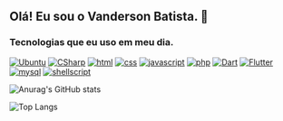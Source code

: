## Olá! Eu sou o Vanderson Batista.  👋

### Tecnologias que eu uso em meu dia.

[![Ubuntu](https://img.shields.io/badge/Ubuntu-E95420?style=for-the-badge&logo=ubuntu&logoColor=white)]() [![CSharp](https://img.shields.io/badge/C%23-239120?style=for-the-badge&logo=c-sharp&logoColor=white)]() [![html](https://img.shields.io/badge/HTML-239120?style=for-the-badge&logo=html5&logoColor=white)]() [![css](https://img.shields.io/badge/CSS-239120?&style=for-the-badge&logo=css3&logoColor=white)]() [![javascript](https://img.shields.io/badge/JavaScript-F7DF1E?style=for-the-badge&logo=javascript&logoColor=black)]() [![php](https://img.shields.io/badge/PHP-777BB4?style=for-the-badge&logo=php&logoColor=white)]() [![Dart](https://img.shields.io/badge/Dart-0175C2?style=for-the-badge&logo=dart&logoColor=white)]() [![Flutter](https://img.shields.io/badge/Flutter-02569B?style=for-the-badge&logo=flutter&logoColor=white)]() [![mysql](https://img.shields.io/badge/MySQL-00000F?style=for-the-badge&logo=mysql&logoColor=white)]() [![shellscript](https://img.shields.io/badge/Shell_Script-121011?style=for-the-badge&logo=gnu-bash&logoColor=white)]()


![Anurag's GitHub stats](https://github-readme-stats.vercel.app/api?username=vandersonbfs&show_icons=true&theme=dracula)

![Top Langs](https://github-readme-stats.vercel.app/api/top-langs/?username=vandersonbfs&hide_progress=true&theme=dracula)



